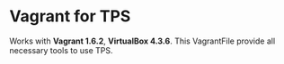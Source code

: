 Vagrant for TPS
===============

Works with **Vagrant 1.6.2**, **VirtualBox 4.3.6**. This VagrantFile provide all necessary tools to use TPS.

